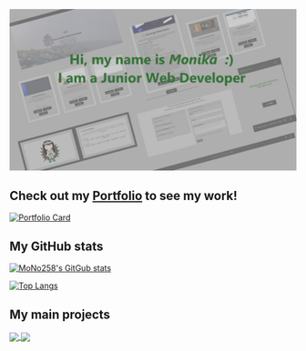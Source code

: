[![Portfolio screenshot](https://github.com/MoNo258/MoNo258/raw/master/src/assets/portfolio3-0.jpg "Portfolio screenshot")](https://github.com/MoNo258/Portfolio)
<br />


## **Check out my [Portfolio](https://mono258-portfolio.herokuapp.com/) to see my work!**

[![Portfolio Card](https://github-readme-stats.vercel.app/api/pin/?username=mono258&repo=portfolio&title_color=309638&icon_color=309638&bg_color=333333&text_color=AEAEAE)](https://mono258-portfolio.herokuapp.com/)
<br />

## My GitHub stats

[![MoNo258's GitGub stats](https://github-readme-stats.vercel.app/api?username=mono258&show_icons=true&title_color=309638&icon_color=309638&bg_color=333333&text_color=AEAEAE&include_all_commits=true&hide=contribs,issues)](https://github.com/MoNo258/Portfolio)

[![Top Langs](https://github-readme-stats.vercel.app/api/top-langs/?username=mono258&layout=compact&title_color=309638&icon_color=309638&bg_color=333333&text_color=AEAEAE)](https://github.com/MoNo258/Portfolio)
<br />

## My main projects

<a href="https://mono258.github.io/Exchange_Rates_Board-project">
  <img align="center" src="https://github-readme-stats.vercel.app/api/pin/?username=mono258&repo=Exchange_Rates_Board-project&title_color=309638&icon_color=309638&bg_color=333333&text_color=AEAEAE" />
</a>
<a href="https://mono258.github.io/Share_because_you_care">
  <img align="center" src="https://github-readme-stats.vercel.app/api/pin/?username=mono258&repo=Share_because_you_care&title_color=309638&icon_color=309638&bg_color=333333&text_color=AEAEAE" />
</a>


